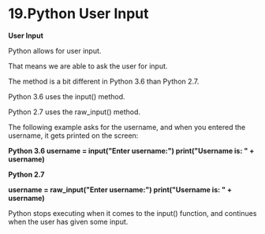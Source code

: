 # 19.Python User Input

**User Input**

Python allows for user input.

That means we are able to ask the user for input.

The method is a bit different in Python 3.6 than Python 2.7.

Python 3.6 uses the input() method.

Python 2.7 uses the raw_input() method.

The following example asks for the username, and when you entered the
username, it gets printed on the screen:

**Python 3.6 username = input(\"Enter username:\") print(\"Username is:
\" + username)**

**Python 2.7**

**username = raw_input(\"Enter username:\") print(\"Username is: \" +
username)**

Python stops executing when it comes to the input() function, and
continues when the user has given some input.
